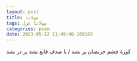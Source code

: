```yaml
---
layout: post
title: مولانا
tags: مولانا غزل
categories: poem
date: 2023-05-12 11:49:40.160183
---
```


کوزهٔ چشم حریصان پر نشد / تا صدف قانع نشد پر در نشد